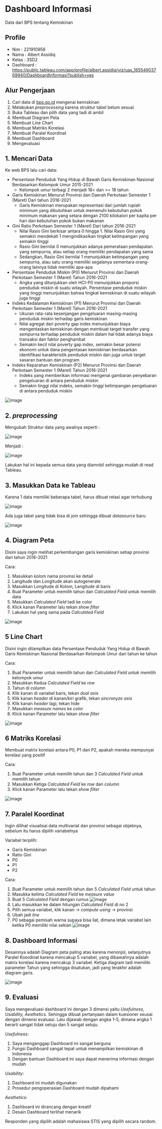 # Dashboard Informasi
Data dari BPS tentang Kemiskinan

## Profile
- Nim       : 221910956
- Nama      : Albert Assidiq
- Kelas     : 3SD2
- Dashboard : https://public.tableau.com/app/profile/albert.assidiq/viz/uas_16554903769940/DashboardInformasi?publish=yes

## Alur Pengerjaan
1. Cari data di [bps.go.id](https://www.bps.go.id/) mengenai kemiskinan
2. Melakukan *preprocessing* karena struktur tabel belum sesuai
3. Buka Tableau dan pilih data yang tadi di ambil
4. Membuat Diagram Peta
5. Membuat Line Chart
6. Membuat Matriks Korelasi
7. Membuat Paralel Koordinat
8. Membuat Dashboard
9. Mengevaluasi

## 1. Mencari Data
Ke web BPS lalu cari data:
- Persentase Penduduk Yang Hidup di Bawah Garis Kemiskinan Nasional Berdasarkan Kelompok Umur 2015-2021
  - Kelompok umur terbagi 2 menjadi 18< dan >= 18 tahun
- Garis Kemiskinan Menurut Provinsi dan Daerah Perkotaan Semester 1 (Maret) Dari tahun 2016-2021
  - Garis Kemiskinan merupakan representasi dari jumlah rupiah minimum yang dibutuhkan untuk memenuhi kebutuhan pokok minimum makanan yang setara dengan 2100 kilokalori per kapita per hari dan kebutuhan pokok bukan makanan
- Gini Ratio Perkotaan Semester 1 (Maret) Dari tahun 2016-2021
  - Nilai Rasio Gini berkisar antara 0 hingga 1. Nilai Rasio Gini yang semakin mendekati 1 mengindikasikan tingkat ketimpangan yang semakin tinggi
  - Rasio Gini bernilai 0 menunjukkan adanya  pemerataan pendapatan yang sempurna, atau setiap orang memiliki pendapatan yang sama
  - Sedangkan, Rasio Gini bernilai 1 menunjukkan ketimpangan yang sempurna, atau satu orang memiliki segalanya sementara orang-orang lainnya tidak memiliki apa-apa
- Persentase Penduduk Miskin (P0) Menurut Provinsi dan Daerah Perkotaan Semester 1 (Maret) Tahun 2016-2021
  - Angka yang ditunjukkan oleh HCI-P0 menunjukkan proporsi penduduk miskin di suatu wilayah. Persentase penduduk miskin yang tinggi menunjukkan bahwa tingkat kemiskinan di suatu wilayah juga tinggi
- Indeks Kedalaman Kemiskinan (P1) Menurut Provinsi dan Daerah Perkotaan Semester 1 (Maret) Tahun 2016-2021
  - Ukuran rata-rata kesenjangan pengeluaran masing-masing penduduk miskin terhadap garis kemiskinan
  - Nilai agregat dari poverty gap index menunjukkan biaya mengentaskan kemiskinan dengan membuat target transfer yang sempurna terhadap penduduk miskin dalam hal tidak adanya biaya transaksi dan faktor penghambat
  - Semakin kecil nilai poverty gap index, semakin besar potensi ekonomi untuk dana pengentasan kemiskinan berdasarkan identifikasi karakteristik penduduk miskin dan juga untuk target sasaran bantuan dan program
- Indeks Keparahan Kemiskinan (P2) Menurut Provinsi dan Daerah Perkotaan Semester 1 (Maret) Tahun 2016-2021
  - Indeks yang memberikan informasi mengenai gambaran penyebaran pengeluaran di antara penduduk miskin
  - Semakin tinggi nilai indeks, semakin tinggi ketimpangan pengeluaran di antara penduduk miskin

![image](https://user-images.githubusercontent.com/78963679/174429631-2f8b626f-6bf9-4f11-a0de-7553d5a23f35.png)

## 2. *preprocessing*
Mengubah Struktur data yang awalnya seperti :

![image](https://user-images.githubusercontent.com/78963679/174429646-13ac3624-a87c-4fd9-9296-a6ddee623279.png)

Menjadi :

![image](https://user-images.githubusercontent.com/78963679/174429651-35ff220a-4b19-450b-836b-080fb61527e0.png)

Lakukan hal ini kepada semua data yang diamnbil sehingga mudah di read Tableau.

## 3. Masukkan Data ke Tableau
Karena 1 data memiliki beberapa tabel, harus dibuat relasi agar terhubung

![image](https://user-images.githubusercontent.com/78963679/174430582-1803c7fb-91ce-4252-88df-7226739643af.png)

Ada juga tabel yang tidak bisa di *join* sehingga dibuat *datasource* baru

![image](https://user-images.githubusercontent.com/78963679/174431827-c91601e5-e884-4f28-9665-d93dab22ec47.png)


## 4. Diagram Peta
Disini saya ingin melihat perkembangan garis kemiskinan setiap provinsi dari tahun 2016-2021

Cara:
1. Masukkan kolom nama provinsi ke detail
2. Langitude dan Longitude akan autogenerate
3. Masukkan Longitude di Kolom, Langitude di baris
4. Buat Parameter untuk memilih tahun dan *Calculated Field* untuk memilih data
5. Masukkan *Calculated Field* tadi ke color
6. Klick kanan Parameter lalu tekan *show filter*
7. Lakukan hal yang sama pada *Calculated Field*

![image](https://user-images.githubusercontent.com/78963679/174430760-b9cb2792-5fa4-4722-b029-17bc97401caa.png)

## 5 Line Chart
Disini ingin ditampilkan data Persentase Penduduk Yang Hidup di Bawah Garis Kemiskinan Nasional Berdasarkan Kelompok Umur dari tahun ke tahun

Cara:
1. Buat Parameter untuk memilih tahun dan *Calculated Field* untuk memilih kelompok umur
2. Masukkan Kedua *Calculated Field* ke *row*
3. Tahun di *column*
4. Klik kanan di variabel baris, tekan *dual axis*
5. Klik kanan *header* di kanan/kiri grafik, tekan *sincronyze axis*
6. Klik kanan *header* lagi, tekan hide
7. Masukkan *measure names* ke *color*
8. Klick kanan Parameter lalu tekan *show filter*

![image](https://user-images.githubusercontent.com/78963679/174431325-fb627a85-7de0-4b24-a3df-ee51a8db80eb.png)

## 6 Matriks Korelasi
Membuat matrix korelasi antara P0, P1 dan P2, apakah mereka mempunyai korelasi yang positif

Cara:
1. Buat Parameter untuk memilih tahun dan 3 *Calculated Field* untuk memilih tahun
2. Masukkan Ketiga *Calculated Field* ke *row* dan *column*
3. Klick kanan Parameter lalu tekan *show filter*

![image](https://user-images.githubusercontent.com/78963679/174431503-cb4e987d-5d74-44b3-99ac-64fa2326d171.png)

## 7. Paralel Koordinat
Ingin dilihat visualisai data multivariat dan provinsi sebagai objeknya, sebelum itu harus dipilih variabelnya

Variabel terpilih:
- Garis Kemiskinan
- Ratio Gini
- P0
- P1
- P2

Cara:
1. Buat Parameter untuk memilih tahun dan 5 *Calculated Field* untuk tahun
2. Masukka kelima *Calculated Field* ke *measure value*
3. Buat 5 *Calculated Field* dengan rumus
![image](https://user-images.githubusercontent.com/78963679/174432217-a863fc98-bf8b-429f-bd1f-48860462ea62.png)
4. Lalu masukkan ke dalam hitungan *Calculated Field* di no 2
5. Pilih semua variabel, klik kanan -> *compute using* -> provinsi
6. Ubah jadi *line*
7. P0 sebagai pemisah warna supaya bisa liat, dimana letak variabel lain ketika P0 memiliki nilai sekian
![image](https://user-images.githubusercontent.com/78963679/174432339-cc3c7954-a981-4b3c-adc4-705dfeead008.png)

## 8. Dashboard Informasi
Desainnya adalah Diagram peta paling atas karena menonjol, selanjutnya Paralel Koordinat karena mencakup 5 variabel, yang dibawahnya adalah matrix korelasi karena mencakup 3 variabel. Ketiga diagram tadi memiliki parameter Tahun yang sehingga disatukan, jadi yang terakhir adalah diagram garis.

![image](https://user-images.githubusercontent.com/78963679/174432525-105604ac-766d-4fae-91a0-841d183ef779.png)

## 9. Evaluasi
Saya mengevaluasi dashboard ini dengan 3 dimensi yaitu *Usefulness, Usability, Aesthetics*. Sehingga dibuat pertanyaan dalam kuesioner seusai dengan dimensi evaluasi. Lalu dijawab dengan angka 1-5, dimana angka 1 berarti sangat tidak setuju dan 5 sangat setuju.

*Usefulness*:
1. Saya menganggap Dashboard ini sangat berguna
2. Fungsi Dashboard sangat tepat untuk menampilkan kemiskinan di Indonesia
3. Dengan bantuan Dashboard ini saya dapat menerima informasi dengan mudah

*Usability*:
1. Dashboard ini mudah digunakan
2. Prosedur pengoperasian Dashboard mudah dipahami

*Aesthetics*:
1. Dashboard ini dirancang dengan kreatif
2. Desain Dashboard terlihat menarik

Responden yang dipilih adalah mahasiswa STIS yang dipilih secara random.
